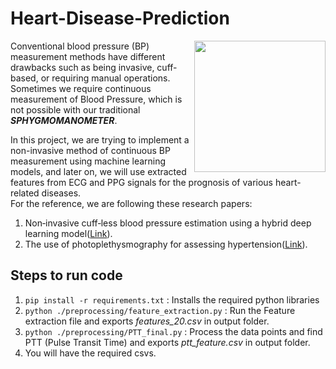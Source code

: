 # Heart-Disease-Prediction

<img align="right" width="210" height="210" src="https://image.slidesharecdn.com/cufflessbloodpressuremonitoringfinalppt-150614095256-lva1-app6892/85/cuffless-blood-pressure-monitoring-project-1-320.jpg?cb=1434275625">

<p>Conventional blood pressure (BP) measurement methods have different drawbacks such as being invasive, cuff-based, or requiring manual operations. 
Sometimes we require continuous measurement of Blood Pressure, which is not possible with our traditional <strong><i>SPHYGMOMANOMETER</i></strong>.</p>
In this project, we are trying to implement a non-invasive method of continuous BP measurement using machine learning models, and later on, we will use extracted features from ECG and PPG signals for the prognosis of various heart-related diseases.<br>
For the reference, we are following these research papers:

1. Non‑invasive cuff‑less blood pressure estimation using
a hybrid deep learning model(<a href="https://link.springer.com/article/10.1007/s11082-020-02667-0">Link</a>).
2. The use of photoplethysmography for assessing hypertension(<a href="https://www.nature.com/articles/s41746-019-0136-7">Link</a>).


## Steps to run code
1. `pip install -r requirements.txt` : Installs the required python libraries
2. `python ./preprocessing/feature_extraction.py` : Run the Feature extraction file and exports *features_20.csv* in output folder.
3. `python ./preprocessing/PTT_final.py` : Process the data points and find PTT (Pulse Transit Time) and exports *ptt_feature.csv* in output folder.
4. You will have the required csvs.